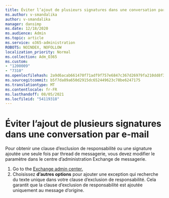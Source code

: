 ```yaml
---
title: Éviter l’ajout de plusieurs signatures dans une conversation par e-mail
ms.author: v-smandalika
author: v-smandalika
manager: dansimp
ms.date: 12/18/2020
ms.audience: Admin
ms.topic: article
ms.service: o365-administration
ROBOTS: NOINDEX, NOFOLLOW
localization_priority: Normal
ms.collection: Adm_O365
ms.custom:
- "1200009"
- "7310"
ms.openlocfilehash: 2a9d6acab661470f71adf9f757e6847c367d26979fa210dd8f35e0ffaaa8dc45
ms.sourcegitcommit: b5f7da89a650d2915dc652449623c78be6247175
ms.translationtype: MT
ms.contentlocale: fr-FR
ms.lasthandoff: 08/05/2021
ms.locfileid: "54119318"
---
```

# <a name="avoid-multiple-signatures-from-being-added-in-an-email-conversation"></a>Éviter l’ajout de plusieurs signatures dans une conversation par e-mail

Pour obtenir une clause d’exclusion de responsabilité ou une signature ajoutée une seule fois par thread de messagerie, vous devez modifier le paramètre dans le centre d’administration Exchange de messagerie.

1. Go to the [Exchange admin center.](https://go.microsoft.com/fwlink/p/?linkid=2059104)
2. Choisissez **d’autres options** pour ajouter une exception qui recherche du texte unique dans votre clause d’exclusion de responsabilité. Cela garantit que la clause d’exclusion de responsabilité est ajoutée uniquement au message d’origine.

